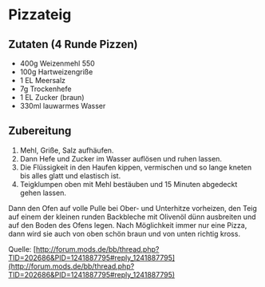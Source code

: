 Pizzateig
=========

Zutaten (4 Runde Pizzen)
------------------------

* 400g Weizenmehl 550
* 100g Hartweizengriße
* 1 EL Meersalz
* 7g Trockenhefe
* 1 EL Zucker (braun)
* 330ml lauwarmes Wasser

Zubereitung
-----------

1. Mehl, Griße, Salz aufhäufen. 
2. Dann Hefe und Zucker im Wasser auflösen und ruhen lassen. 
3. Die Flüssigkeit in den Haufen kippen, vermischen und so lange kneten bis alles glatt und elastisch ist.
4. Teigklumpen oben mit Mehl bestäuben und 15 Minuten abgedeckt gehen lassen.

Dann den Ofen auf volle Pulle bei Ober- und Unterhitze vorheizen, den Teig auf einem der kleinen runden Backbleche mit Olivenöl dünn ausbreiten und auf den Boden des Ofens legen. Nach Möglichkeit immer nur eine Pizza, dann wird sie auch von oben schön braun und von unten richtig kross.

Quelle: [http://forum.mods.de/bb/thread.php?TID=202686&PID=1241887795#reply_1241887795](http://forum.mods.de/bb/thread.php?TID=202686&PID=1241887795#reply_1241887795)

